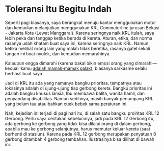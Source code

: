 # Toleransi Itu Begitu Indah

Seperti pagi biasanya, saya berangkat menuju kantor menggunakan motor dan kemudian melanjutkan menggunakan KRL Commuterline jurusan Bekasi - Jakarta Kota (Lewat Manggarai). Karena seringnya naik KRL itulah, saya lebih peka dan tanggap ketika berada di kereta. Aturan, etika, dan norma rasanya udah khatam buat saya ini, karena seringnya naik KRL. Namun ketika melihat orang lain yang malah tidak beretika, rasanya gatel sekali tangan ini buat nyolek, dan kemudian memarahinya.

Kalaupun engga dimarahi (karena bakal bikin emosi orang yang dimarahi—kecuali kamu [adalah mamak-mamak galak](https://kumparan.com/salmah-muslimah/ramai-kisah-ibu-yang-larang-penumpang-laki-laki-duduk-di-krl)), biasanya sarkasme selalu berhasil buat saya.  

Jadi di KRL itu ada yang namanya bangku prioritas, tempatnya atau lokasinya adalah di ujung-ujung tiap gerbong kereta. Bangku prioritas ini adalah bangku khusus lansia, Ibu membawa balita, wanita hamil, dan penyandang disabilitas. Namun sedihnya, masih banyak penumpang KRL yang belum tau atau bahkan cuek bebek sama peraturan ini.

Nah, kejadian ini terjadi di pagi hari itu, di salah satu bangku proiritas KRL 12 Gerbong. Perlu saya ceritakan sebelumnya, jadi pada KRL 12 Gerbong itu, ada gerbong ke gerbong yang tidak bisa dilalui orang di dalam gerbong, apabila mau ke gerbong selanjutnya, harus memutar keluar kereta (saat berhenti di stasiun). Karena pada KRL 12 gerbong merupakan penyatuan 8 gerbong ditambah 4 gerbong tambahan. Ilustrasinya bisa dilihat di bawah ini.
